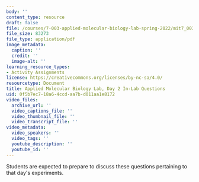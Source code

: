 ```yaml
---
body: ''
content_type: resource
draft: false
file: /courses/7-003-applied-molecular-biology-lab-spring-2022/mit7_003_s22_day02_ilq.pdf
file_size: 83273
file_type: application/pdf
image_metadata:
  caption: ''
  credit: ''
  image-alt: ''
learning_resource_types:
- Activity Assignments
license: https://creativecommons.org/licenses/by-nc-sa/4.0/
resourcetype: Document
title: Applied Molecular Biology Lab, Day 2 In-Lab Questions
uid: 0f5b7ec7-18a6-4ccd-aa7b-d011aa1e8172
video_files:
  archive_url: ''
  video_captions_file: ''
  video_thumbnail_file: ''
  video_transcript_file: ''
video_metadata:
  video_speakers: ''
  video_tags: ''
  youtube_description: ''
  youtube_id: ''
---
```

Students are expected to prepare to discuss these questions pertaining to that day's experiments.